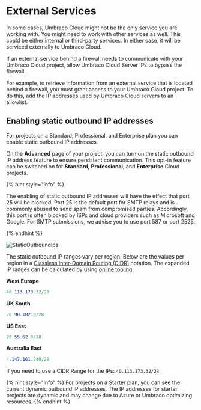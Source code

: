 # External Services

In some cases, Umbraco Cloud might not be the only service you are working with. You might need to work with other services as well. This could be either internal or third-party services. In either case, it will be serviced externally to Umbraco Cloud.

If an external service behind a firewall needs to communicate with your Umbraco Cloud project, allow Umbraco Cloud Server IPs to bypass the firewall.

For example, to retrieve information from an external service that is located behind a firewall, you must grant access to your Umbraco Cloud project. To do this, add the IP addresses used by Umbraco Cloud servers to an allowlist.

## Enabling static outbound IP addresses

For projects on a Standard, Professional, and Enterprise plan you can enable static outbound IP addresses.

On the **Advanced** page of your project, you can turn on the static outbound IP address feature to ensure persistent communication. This opt-in feature can be switched on for **Standard**, **Professional**, and **Enterprise** Cloud projects.

{% hint style="info" %}

The enabling of static outbound IP addresses will have the effect that port 25 will be blocked. Port 25 is the default port for SMTP relays and is commonly abused to send spam from compromised parties. Accordingly, this port is often blocked by ISPs and cloud providers such as Microsoft and Google. For SMTP submissions, we advise you to use port 587 or port 2525.

{% endhint %}

![StaticOutboundIps](https://user-images.githubusercontent.com/93588665/158338313-c433c994-71a5-40f5-a947-4947df23a0cf.gif)

The static outbound IP ranges vary per region. Below are the values per region in a [Classless Inter-Domain Routing (CIDR)](https://en.wikipedia.org/wiki/Classless_Inter-Domain_Routing) notation. The expanded IP ranges can be calculated by using [online tooling](https://www.ipaddressguide.com/cidr).

**West Europe**

```cs
40.113.173.32/28
```

**UK South**

```cs
20.90.182.0/28
```

**US East**

```cs
20.55.62.0/28
```

**Australia East**

```cs
4.147.161.240/28
```

If you need to use a CIDR Range for the IPs: `40.113.173.32/28`

{% hint style="info" %}
For projects on a Starter plan, you can see the current dynamic outbound IP addresses. The IP addresses for starter projects are dynamic and may change due to Azure or Umbraco optimizing resources.
{% endhint %}
